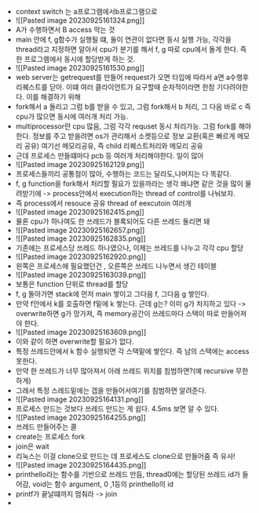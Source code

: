 * context switch 는 a프로그램에서b프로그램으로
* ![[Pasted image 20230925161324.png]]
* A가 수행하면서 B access 막는 것
* main 안에 f, g함수가 실행될 떄, 둘이 연관이 없다면 동시 실행 가능,  각각을 thread라고 지정하면 알아서 cpu가 분기를 해서 f, g 따로 cpu에서 돌게 한다. 즉 한 프로그램에서 동시에 할당받게 하는 것.
* ![[Pasted image 20230925161530.png]]
* web server는 getrequest를 만들어 request가 오면 타입에 따라서 a면 a수행후 리퀘스트를 닫아. 이떄 여러 클라이언트가 요구할때 순차적이라면 한참 기다려야한다. 이를 해결하기 위해
* fork해서 a 돌리고 그럼 b를 받을 수 있고, 그럼 fork해서 b 처리, 그 다음 바로 c 즉 cpu가 많으면 동시에 여러개 처리 가능.
* multiprocessor란 cpu 많음, 그럼 각각 requset 동시 처리가능. 그럼 fork를 해야한다. 정보를 주고 받을려면 os가 관리해서 소켓등으로 정보 교환(혹은 빠르게 메모리 공유) 여기선 메모리공유, 즉 child 리퀘스트처리와 메모리 공유
* 근데 프로세스 만들떄마다 pcb 등 여러개 처리해야한다. 일이 많아
* ![[Pasted image 20230925162129.png]]
*  프로세스들끼리 공통점이 많아, 수행하는 코드는 달라도,나머지는 다 똑같다.
* f, g function을 fork해서 처리할 필요가 있을까라는 생각 왜냐면 같은 것을 많이 물려받기에 -> process안에서 execution하는 thread of control를 나눠보자.
* 즉 process에서 resouce 공유 thread of eexcutoin 여러개
* ![[Pasted image 20230925162415.png]]
* 물론 cpu가 하나여도 한 쓰레드가 블록되어도 다른 쓰레드 돌리면 돼
* ![[Pasted image 20230925162657.png]]
* ![[Pasted image 20230925162835.png]]
* 기존에는 프로세스당 쓰레드 하나였으나, 이제는 쓰레드를 나누고 각각 cpu 할당
* ![[Pasted image 20230925162920.png]]
* 왼쪽은 프로세스에 필요했던건 , 오른쪽은 쓰레드 나누면서 생긴 테이블
* ![[Pasted image 20230925163039.png]]
* 보통은 function 단위로 thread를 할당
* f, g 돌아가면 stack에 먼저 main 쌓이고 그다음 f, 그다음 g 쌓인다.
* 만약 f안에서 k를 호출하면 f밑에 k 쌓는다. 근데 g는? 이미 g가 차지하고 있다 -> overwrite하면 g가 망가져, 즉 memory공간이 쓰레드마다 스택이 따로 만들어져야 한다.
* ![[Pasted image 20230925163609.png]]
* 이와 같이 하면 overwrite할 필요가 없다.
* 특정 쓰레드안에서 k 함수 실행되면 각 스택밑에 쌓인다. 즉 남의 스택에는 access 못한다.
* 만약 한 쓰레드가 너무 많아져서 아래 쓰레드 위치를 침범하면?(예 recursive 무한하게)
* 그래서 특정 스레드밑에는 갭을 만들어서여기를 침범하면 알려준다.
* ![[Pasted image 20230925164131.png]]
* 프로세스 만드는 것보다 쓰레드 만드는 게 쉽다. 4.5ms 보면 알 수 있다.
* ![[Pasted image 20230925164255.png]]
* 쓰레드 만들어주는 콜
* create는 프로세스 fork
* join은 wait
* 리눅스는 이걸 clone으로 만드는 데 프로세스도 clone으로 만들어줌 즉 유사!
* ![[Pasted image 20230925164435.png]]
* printhello라는 함수를 기반으로 쓰레드 만듬, thread0에는 할당된 쓰레드 id가 들어감, void는 함수 argument, 0 ,1등의 printhello의 id
* printf가 끝날떄까지 멈춰라 -> join
* 